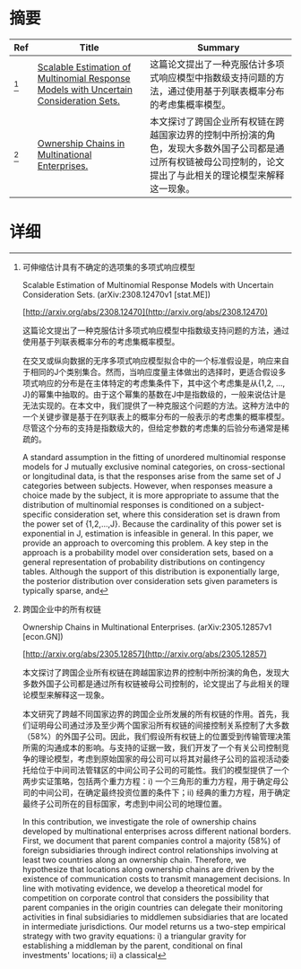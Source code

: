# 摘要

| Ref | Title | Summary |
| --- | --- | --- |
| [^1] | [Scalable Estimation of Multinomial Response Models with Uncertain Consideration Sets.](http://arxiv.org/abs/2308.12470) | 这篇论文提出了一种克服估计多项式响应模型中指数级支持问题的方法，通过使用基于列联表概率分布的考虑集概率模型。 |
| [^2] | [Ownership Chains in Multinational Enterprises.](http://arxiv.org/abs/2305.12857) | 本文探讨了跨国企业所有权链在跨越国家边界的控制中所扮演的角色，发现大多数外国子公司都是通过所有权链被母公司控制的，论文提出了与此相关的理论模型来解释这一现象。 |

# 详细

[^1]: 可伸缩估计具有不确定的选项集的多项式响应模型

    Scalable Estimation of Multinomial Response Models with Uncertain Consideration Sets. (arXiv:2308.12470v1 [stat.ME])

    [http://arxiv.org/abs/2308.12470](http://arxiv.org/abs/2308.12470)

    这篇论文提出了一种克服估计多项式响应模型中指数级支持问题的方法，通过使用基于列联表概率分布的考虑集概率模型。

    

    在交叉或纵向数据的无序多项式响应模型拟合中的一个标准假设是，响应来自于相同的J个类别集合。然而，当响应度量主体做出的选择时，更适合假设多项式响应的分布是在主体特定的考虑集条件下，其中这个考虑集是从{1,2, ..., J}的幂集中抽取的。由于这个幂集的基数在J中是指数级的，一般来说估计是无法实现的。在本文中，我们提供了一种克服这个问题的方法。这种方法中的一个关键步骤是基于在列联表上的概率分布的一般表示的考虑集的概率模型。尽管这个分布的支持是指数级大的，但给定参数的考虑集的后验分布通常是稀疏的。

    A standard assumption in the fitting of unordered multinomial response models for J mutually exclusive nominal categories, on cross-sectional or longitudinal data, is that the responses arise from the same set of J categories between subjects. However, when responses measure a choice made by the subject, it is more appropriate to assume that the distribution of multinomial responses is conditioned on a subject-specific consideration set, where this consideration set is drawn from the power set of {1,2,...,J}. Because the cardinality of this power set is exponential in J, estimation is infeasible in general. In this paper, we provide an approach to overcoming this problem. A key step in the approach is a probability model over consideration sets, based on a general representation of probability distributions on contingency tables. Although the support of this distribution is exponentially large, the posterior distribution over consideration sets given parameters is typically sparse, and
    
[^2]: 跨国企业中的所有权链

    Ownership Chains in Multinational Enterprises. (arXiv:2305.12857v1 [econ.GN])

    [http://arxiv.org/abs/2305.12857](http://arxiv.org/abs/2305.12857)

    本文探讨了跨国企业所有权链在跨越国家边界的控制中所扮演的角色，发现大多数外国子公司都是通过所有权链被母公司控制的，论文提出了与此相关的理论模型来解释这一现象。

    

    本文研究了跨越不同国家边界的跨国企业所发展的所有权链的作用。首先，我们证明母公司通过涉及至少两个国家沿所有权链的间接控制关系控制了大多数（58%）的外国子公司。因此，我们假设所有权链上的位置受到传输管理决策所需的沟通成本的影响。与支持的证据一致，我们开发了一个有关公司控制竞争的理论模型，考虑到原始国家的母公司可以将其对最终子公司的监视活动委托给位于中间司法管辖区的中间公司子公司的可能性。我们的模型提供了一个两步实证策略，包括两个重力方程：i) 一个三角形的重力方程，用于确定母公司的中间公司，在确定最终投资位置的条件下；ii) 经典的重力方程，用于确定最终子公司所在的目标国家，考虑到中间公司的地理位置。

    In this contribution, we investigate the role of ownership chains developed by multinational enterprises across different national borders. First, we document that parent companies control a majority (58%) of foreign subsidiaries through indirect control relationships involving at least two countries along an ownership chain. Therefore, we hypothesize that locations along ownership chains are driven by the existence of communication costs to transmit management decisions. In line with motivating evidence, we develop a theoretical model for competition on corporate control that considers the possibility that parent companies in the origin countries can delegate their monitoring activities in final subsidiaries to middlemen subsidiaries that are located in intermediate jurisdictions. Our model returns us a two-step empirical strategy with two gravity equations: i) a triangular gravity for establishing a middleman by the parent, conditional on final investments' locations; ii) a classical
    

